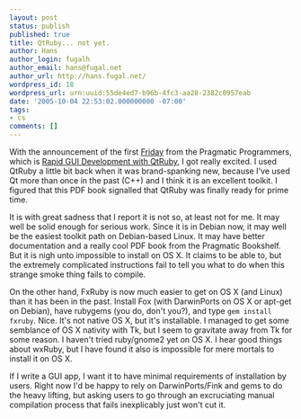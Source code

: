 ```yaml
---
layout: post
status: publish
published: true
title: QtRuby... not yet.
author: Hans
author_login: fugalh
author_email: hans@fugal.net
author_url: http://hans.fugal.net/
wordpress_id: 18
wordpress_url: urn:uuid:55de4ed7-b96b-4fc3-aa28-2382c0957eab
date: '2005-10-04 22:53:02.000000000 -07:00'
tags:
- cs
comments: []
---
```

<p>With the announcement of the first
<a href="http://www.pragmaticprogrammer.com/fridays.html">Friday</a> from the Pragmatic
Programmers, which is <a href="http://www.pragmaticprogrammer.com/titles/ctrubyqt/index.html">Rapid GUI Development with
QtRuby</a>, I got
really excited. I used QtRuby a little bit back when it was brand-spanking new,
because I've used Qt more than once in the past (C++) and I think it is an
excellent toolkit. I figured that this PDF book signalled that QtRuby was
finally ready for prime time.</p>

<p>It is with great sadness that I report it is not so, at least not for me. It
may well be solid enough for serious work. Since it is in Debian now, it may
well be the easiest toolkit path on Debian-based Linux. It may have better
documentation and a really cool PDF book from the Pragmatic Bookshelf. But it
is nigh unto impossible to install on OS X. It claims to be able to, but the
extremely complicated instructions fail to tell you what to do when this
strange smoke thing fails to compile.</p>

<p>On the other hand, FxRuby is now much easier to get on OS X (and Linux) than it
has been in the past. Install Fox (with DarwinPorts on OS X or apt-get on
Debian), have rubygems (you do, don't you?), and type <code>gem install fxruby</code>.
Nice. It's not native OS X, but it's installable. I managed to get some
semblance of OS X nativity with Tk, but I seem to gravitate away from Tk for
some reason. I haven't tried ruby/gnome2 yet on OS X. I hear good things about
wxRuby, but I have found it also is impossible for mere mortals to install it
on OS X.</p>

<p>If I write a GUI app, I want it to have minimal requirements of installation by
users. Right now I'd be happy to rely on DarwinPorts/Fink and gems to do the
heavy lifting, but asking users to go through an excruciating manual
compilation process that fails inexplicably just won't cut it.</p>
